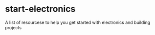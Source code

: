 # start-electronics
A list of resourcese to help you get started with electronics and building projects
